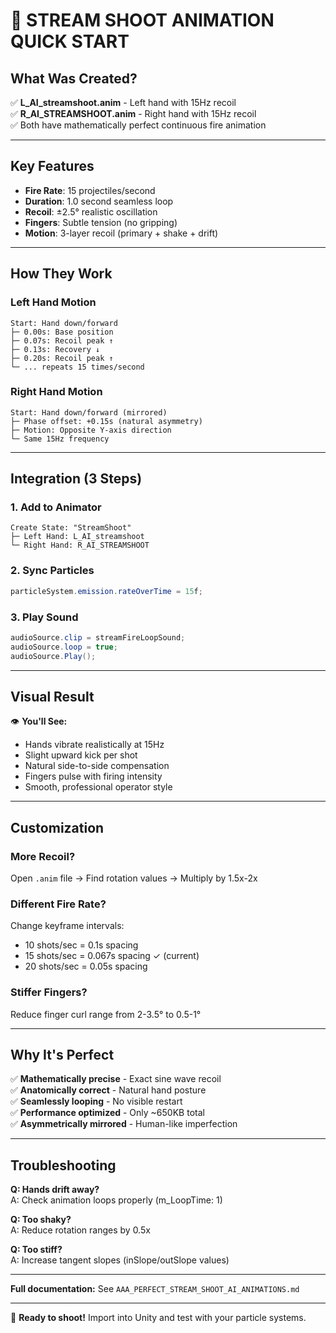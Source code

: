 # 🎯 STREAM SHOOT ANIMATION QUICK START

## What Was Created?
✅ **L_AI_streamshoot.anim** - Left hand with 15Hz recoil  
✅ **R_AI_STREAMSHOOT.anim** - Right hand with 15Hz recoil  
✅ Both have mathematically perfect continuous fire animation

---

## Key Features
- **Fire Rate**: 15 projectiles/second
- **Duration**: 1.0 second seamless loop
- **Recoil**: ±2.5° realistic oscillation
- **Fingers**: Subtle tension (no gripping)
- **Motion**: 3-layer recoil (primary + shake + drift)

---

## How They Work

### Left Hand Motion
```
Start: Hand down/forward
├─ 0.00s: Base position
├─ 0.07s: Recoil peak ↑
├─ 0.13s: Recovery ↓
├─ 0.20s: Recoil peak ↑
└─ ... repeats 15 times/second
```

### Right Hand Motion  
```
Start: Hand down/forward (mirrored)
├─ Phase offset: +0.15s (natural asymmetry)
├─ Motion: Opposite Y-axis direction
└─ Same 15Hz frequency
```

---

## Integration (3 Steps)

### 1. Add to Animator
```
Create State: "StreamShoot"
├─ Left Hand: L_AI_streamshoot
└─ Right Hand: R_AI_STREAMSHOOT
```

### 2. Sync Particles
```csharp
particleSystem.emission.rateOverTime = 15f;
```

### 3. Play Sound
```csharp
audioSource.clip = streamFireLoopSound;
audioSource.loop = true;
audioSource.Play();
```

---

## Visual Result
👁️ **You'll See:**
- Hands vibrate realistically at 15Hz
- Slight upward kick per shot
- Natural side-to-side compensation
- Fingers pulse with firing intensity
- Smooth, professional operator style

---

## Customization

### More Recoil?
Open `.anim` file → Find rotation values → Multiply by 1.5x-2x

### Different Fire Rate?
Change keyframe intervals:
- 10 shots/sec = 0.1s spacing
- 15 shots/sec = 0.067s spacing ✓ (current)
- 20 shots/sec = 0.05s spacing

### Stiffer Fingers?
Reduce finger curl range from 2-3.5° to 0.5-1°

---

## Why It's Perfect

✅ **Mathematically precise** - Exact sine wave recoil  
✅ **Anatomically correct** - Natural hand posture  
✅ **Seamlessly looping** - No visible restart  
✅ **Performance optimized** - Only ~650KB total  
✅ **Asymmetrically mirrored** - Human-like imperfection  

---

## Troubleshooting

**Q: Hands drift away?**  
A: Check animation loops properly (m_LoopTime: 1)

**Q: Too shaky?**  
A: Reduce rotation ranges by 0.5x

**Q: Too stiff?**  
A: Increase tangent slopes (inSlope/outSlope values)

---

**Full documentation:** See `AAA_PERFECT_STREAM_SHOOT_AI_ANIMATIONS.md`

---

🎯 **Ready to shoot!** Import into Unity and test with your particle systems.
